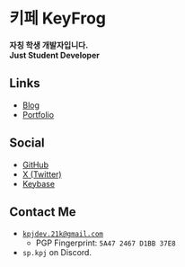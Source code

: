 # 키페 KeyFrog
**자칭 학생 개발자입니다.** <br />
**Just Student Developer**

## Links
- [Blog](https://keyfrog.tistory.com)
- [Portfolio](https://kpj-portfolio.vercel.app)

## Social
- [GitHub](https://github.com/froggal)
- [X (Twitter)](https://x.com/keyfrog_21k)
- [Keybase](https://keybase.io/keyfrog)

## Contact Me
- [`kpjdev.21k@gmail.com`](mailto:kpjdev.21k@gmail.com)
  - PGP Fingerprint: `5A47 2467 D1BB 37E8`
- `sp.kpj` on Discord.
